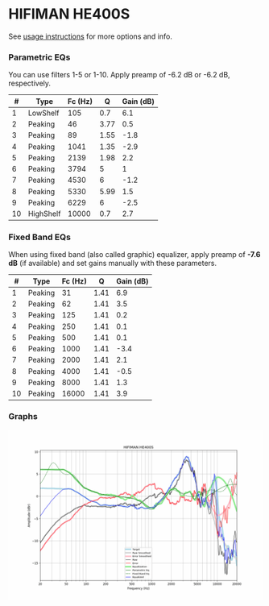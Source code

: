 # HIFIMAN HE400S
See [usage instructions](https://github.com/jaakkopasanen/AutoEq#usage) for more options and info.

### Parametric EQs
You can use filters 1-5 or 1-10. Apply preamp of -6.2 dB or -6.2 dB, respectively.

|   # | Type      |   Fc (Hz) |    Q |   Gain (dB) |
|-----|-----------|-----------|------|-------------|
|   1 | LowShelf  |       105 | 0.7  |         6.1 |
|   2 | Peaking   |        46 | 3.77 |         0.5 |
|   3 | Peaking   |        89 | 1.55 |        -1.8 |
|   4 | Peaking   |      1041 | 1.35 |        -2.9 |
|   5 | Peaking   |      2139 | 1.98 |         2.2 |
|   6 | Peaking   |      3794 | 5    |         1   |
|   7 | Peaking   |      4530 | 6    |        -1.2 |
|   8 | Peaking   |      5330 | 5.99 |         1.5 |
|   9 | Peaking   |      6229 | 6    |        -2.5 |
|  10 | HighShelf |     10000 | 0.7  |         2.7 |

### Fixed Band EQs
When using fixed band (also called graphic) equalizer, apply preamp of **-7.6 dB** (if available) and set gains manually with these parameters.

|   # | Type    |   Fc (Hz) |    Q |   Gain (dB) |
|-----|---------|-----------|------|-------------|
|   1 | Peaking |        31 | 1.41 |         6.9 |
|   2 | Peaking |        62 | 1.41 |         3.5 |
|   3 | Peaking |       125 | 1.41 |         0.2 |
|   4 | Peaking |       250 | 1.41 |         0.1 |
|   5 | Peaking |       500 | 1.41 |         0.1 |
|   6 | Peaking |      1000 | 1.41 |        -3.4 |
|   7 | Peaking |      2000 | 1.41 |         2.1 |
|   8 | Peaking |      4000 | 1.41 |        -0.5 |
|   9 | Peaking |      8000 | 1.41 |         1.3 |
|  10 | Peaking |     16000 | 1.41 |         3.9 |

### Graphs
![](./HIFIMAN%20HE400S.png)
